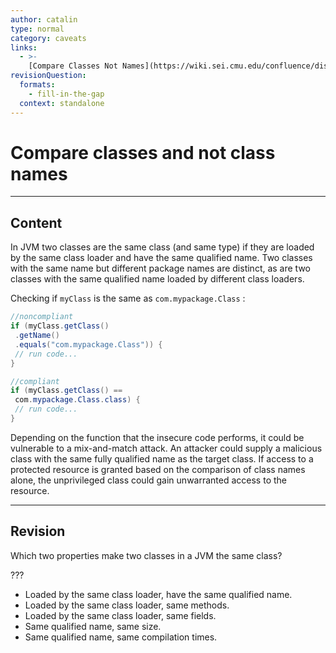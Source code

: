 ```yaml
---
author: catalin
type: normal
category: caveats
links:
  - >-
    [Compare Classes Not Names](https://wiki.sei.cmu.edu/confluence/display/java/OBJ09-J.+Compare+classes+and+not+class+names){website}
revisionQuestion:
  formats:
    - fill-in-the-gap
  context: standalone
---
```


# Compare classes and not class names


---

## Content

In JVM two classes are the same class (and same type) if they are loaded by the same class loader and have the same qualified name. Two classes with the same name but different package names are distinct, as are two classes with the same qualified name loaded by different class loaders.

Checking if `myClass` is the same as `com.mypackage.Class` : 

```java
//noncompliant
if (myClass.getClass()
 .getName()
 .equals("com.mypackage.Class")) {
 // run code...
}
```

```java
//compliant
if (myClass.getClass() == 
 com.mypackage.Class.class) {
 // run code...
}
```

Depending on the function that the insecure code performs, it could be vulnerable to a mix-and-match attack. An attacker could supply a malicious class with the same fully qualified name as the target class. If access to a protected resource is granted based on the comparison of class names alone, the unprivileged class could gain unwarranted access to the resource.


---

## Revision

Which two properties make two classes in a JVM the same class? 

???

- Loaded by the same class loader, have the same qualified name.
- Loaded by the same class loader, same methods.
- Loaded by the same class loader, same fields.
- Same qualified name, same size.
- Same qualified name, same compilation times.
